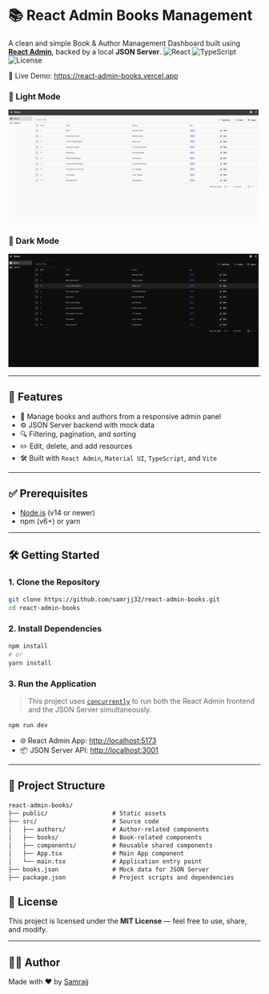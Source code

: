 # 📚 React Admin Books Management

A clean and simple Book & Author Management Dashboard built using **[React Admin](https://marmelab.com/react-admin/)**, backed by a local **JSON Server**.
![React](https://img.shields.io/badge/React-18-blue?logo=react)
![TypeScript](https://img.shields.io/badge/TypeScript-4.x-blue?logo=typescript)
![License](https://img.shields.io/badge/license-MIT-green)

🔗 Live Demo: https://react-admin-books.vercel.app

<h3>🌚 Light Mode</h3>
<img src="./public/assets/light.png" alt="Light Mode" width="500"/>

<h3>🌚 Dark Mode</h3>
<img src="./public/assets/dark.png" alt="Dark Mode" width="500"/>


---

## 🚀 Features

- 📖 Manage books and authors from a responsive admin panel
- ⚙️ JSON Server backend with mock data
- 🔍 Filtering, pagination, and sorting
- ✏️ Edit, delete, and add resources
- 🛠️ Built with `React Admin`, `Material UI`, `TypeScript`, and `Vite`

---

## ✅ Prerequisites

- [Node.js](https://nodejs.org/) (v14 or newer)
- npm (v6+) or yarn

---

## 🛠️ Getting Started

### 1. Clone the Repository

```bash
git clone https://github.com/samrjj32/react-admin-books.git
cd react-admin-books
```

### 2. Install Dependencies

```bash
npm install
# or
yarn install
```

### 3. Run the Application

> This project uses [`concurrently`](https://www.npmjs.com/package/concurrently) to run both the React Admin frontend and the JSON Server simultaneously.

```bash
npm run dev
```

- 🌐 React Admin App: [http://localhost:5173](http://localhost:5173)
- 📦 JSON Server API: [http://localhost:3001](http://localhost:3001)

---

## 📁 Project Structure

```
react-admin-books/
├── public/                  # Static assets
├── src/                     # Source code
│   ├── authors/             # Author-related components
│   ├── books/               # Book-related components
│   ├── components/          # Reusable shared components
│   ├── App.tsx              # Main App component
│   └── main.tsx             # Application entry point
├── books.json               # Mock data for JSON Server
├── package.json             # Project scripts and dependencies
```

## 📝 License

This project is licensed under the **MIT License** — feel free to use, share, and modify.

---

## 👨‍💻 Author

Made with ❤️ by [Samrajj](https://github.com/samrjj32)
